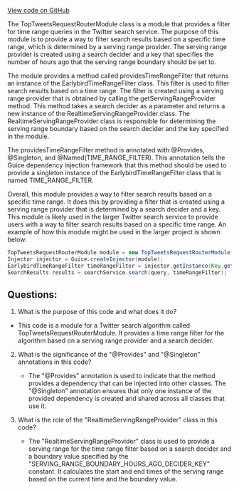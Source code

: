 [View code on GitHub](https://github.com/misbahsy/the-algorithm/src/java/com/twitter/search/earlybird_root/routers/TopTweetsRequestRouterModule.java)

The TopTweetsRequestRouterModule class is a module that provides a filter for time range queries in the Twitter search service. The purpose of this module is to provide a way to filter search results based on a specific time range, which is determined by a serving range provider. The serving range provider is created using a search decider and a key that specifies the number of hours ago that the serving range boundary should be set to.

The module provides a method called providesTimeRangeFilter that returns an instance of the EarlybirdTimeRangeFilter class. This filter is used to filter search results based on a time range. The filter is created using a serving range provider that is obtained by calling the getServingRangeProvider method. This method takes a search decider as a parameter and returns a new instance of the RealtimeServingRangeProvider class. The RealtimeServingRangeProvider class is responsible for determining the serving range boundary based on the search decider and the key specified in the module.

The providesTimeRangeFilter method is annotated with @Provides, @Singleton, and @Named(TIME_RANGE_FILTER). This annotation tells the Guice dependency injection framework that this method should be used to provide a singleton instance of the EarlybirdTimeRangeFilter class that is named TIME_RANGE_FILTER.

Overall, this module provides a way to filter search results based on a specific time range. It does this by providing a filter that is created using a serving range provider that is determined by a search decider and a key. This module is likely used in the larger Twitter search service to provide users with a way to filter search results based on a specific time range. An example of how this module might be used in the larger project is shown below:

```java
TopTweetsRequestRouterModule module = new TopTweetsRequestRouterModule();
Injector injector = Guice.createInjector(module);
EarlybirdTimeRangeFilter timeRangeFilter = injector.getInstance(Key.get(EarlybirdTimeRangeFilter.class, Names.named(TopTweetsRequestRouterModule.TIME_RANGE_FILTER)));
SearchResults results = searchService.search(query, timeRangeFilter);
```
## Questions: 
 1. What is the purpose of this code and what does it do?
   - This code is a module for a Twitter search algorithm called TopTweetsRequestRouterModule. It provides a time range filter for the algorithm based on a serving range provider and a search decider.
   
2. What is the significance of the "@Provides" and "@Singleton" annotations in this code?
   - The "@Provides" annotation is used to indicate that the method provides a dependency that can be injected into other classes. The "@Singleton" annotation ensures that only one instance of the provided dependency is created and shared across all classes that use it.
   
3. What is the role of the "RealtimeServingRangeProvider" class in this code?
   - The "RealtimeServingRangeProvider" class is used to provide a serving range for the time range filter based on a search decider and a boundary value specified by the "SERVING_RANGE_BOUNDARY_HOURS_AGO_DECIDER_KEY" constant. It calculates the start and end times of the serving range based on the current time and the boundary value.